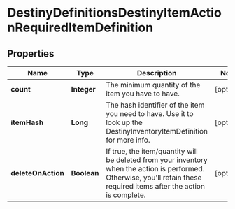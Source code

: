 
# DestinyDefinitionsDestinyItemActionRequiredItemDefinition

## Properties
Name | Type | Description | Notes
------------ | ------------- | ------------- | -------------
**count** | **Integer** | The minimum quantity of the item you have to have. |  [optional]
**itemHash** | **Long** | The hash identifier of the item you need to have. Use it to look up the DestinyInventoryItemDefinition for more info. |  [optional]
**deleteOnAction** | **Boolean** | If true, the item/quantity will be deleted from your inventory when the action is performed. Otherwise, you&#39;ll retain these required items after the action is complete. |  [optional]



